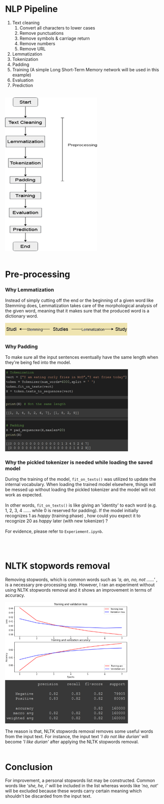 # NLP Pipeline

1. Text cleaning
    1. Convert all characters to lower cases
    2. Remove punctuations
    3. Remove symbols & carriage return
    4. Remove numbers
    5. Remove URL
2. Lemmatization
3. Tokenization
4. Padding
5. Training (A simple Long Short-Term Memory network will be used in this example)
6. Evaluation
7. Prediction

<br/>

<img src="img/pipeline.png" height=500 width=300>

<br/>
<br/>

# Pre-processing
### Why Lemmatization

Instead of simply cutting off the end or the beginning of a given word like Stemming does, Lemmatization takes care of the morphological analysis of the given word, meaning that it makes sure that the produced word is a dictionary word. 

<img src="img/lemmatization.PNG" width=400>

<br/>

### Why Padding

To make sure all the input sentences eventually have the same length when they're being fed into the model.

<img src="img/padding.PNG" width=400>

<br/>

### Why the pickled tokenizer is needed while loading the saved model

During the training of the model, `fit_on_texts()` was utilized to update the internal vocabulary. 
When loading the trained model elsewhere, things will be messed up without loading the pickled tokenizer and the model will not work as expected. 
<br/><br/>
In other words, `fit_on_texts()` is like giving an 'identity' to each word (e.g. 1, 2, 3, 4 ...... while 0 is reserved for padding). If the model initially recognizes 1 as *happy* (training phase) , how could you expect it to recognize 20 as *happy* later (with new tokenizer) ?  <br/><br/>
For evidence, please refer to `Experiement.ipynb`. 

<br/>
<br/>

# NLTK stopwords removal

Removing stopwords, which is common words such as *'a, an, no, not ......'* , is a necessary pre-processing step. However, I ran an experiment without using NLTK stopwords removal and it shows an improvement in terms of accuracy. <br/>

<img src="img/graph.PNG" width=400>

<img src="img/classification_report.PNG" width=400>

<br/>

The reason is that, NLTK stopwords removal removes some useful words from the input text. For instance, the input text *'I do not like durian'* will become *'I like durian'* after applying the NLTK stopwords removal. <br/><br/>

# Conclusion

For improvement, a personal stopwords list may be constructed. Common words like *'she, he, i'* will be included in the list whereas words like *'no, not'* will be excluded because these words carry certain meaning which shouldn't be discarded from the input text.
